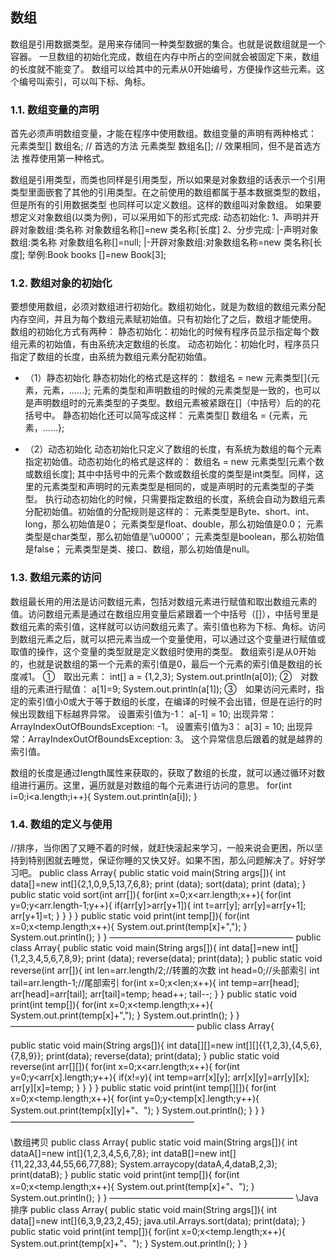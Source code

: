 ## 数组
数组是引用数据类型。是用来存储同一种类型数据的集合。也就是说数组就是一个容器。
一旦数组的初始化完成，数组在内存中所占的空间就会被固定下来，数组的长度就不能变了。
数组可以给其中的元素从0开始编号，方便操作这些元素。这个编号叫索引，可以叫下标、角标。
### 1.1.   数组变量的声明
首先必须声明数组变量，才能在程序中使用数组。数组变量的声明有两种格式：
元素类型[] 数组名;   // 首选的方法
元素类型 数组名[];  // 效果相同，但不是首选方法
推荐使用第一种格式。

数组是引用类型，而类也同样是引用类型，所以如果是对象数组的话表示一个引用类型里面嵌套了其他的引用类型。在之前使用的数组都属于基本数据类型的数组，但是所有的引用数据类型 也同样可以定义数组。这样的数组叫对象数组。
如果要想定义对象数组(以类为例)，可以采用如下的形式完成:
动态初始化:
1、声明并开辟对象数组:类名称 对象数组名称[]=new 类名称[长度] 2、分步完成:
|-声明对象数组:类名称 对象数组名称[]=null;
|-开辟对象数组:对象数组名称=new 类名称[长度]; 举例:Book books []=new Book[3];
### 1.2.   数组对象的初始化
要想使用数组，必须对数组进行初始化。数组初始化，就是为数组的数组元素分配内存空间，并且为每个数组元素赋初始值。只有初始化了之后，数组才能使用。
数组的初始化方式有两种：
静态初始化：初始化的时候有程序员显示指定每个数组元素的初始值，有由系统决定数组的长度。
动态初始化：初始化时，程序员只指定了数组的长度，由系统为数组元素分配初始值。
* （1）静态初始化
静态初始化的格式是这样的：
数组名 = new 元素类型[]{元素，元素，……};
元素的类型和声明数组的时候的元素类型是一致的，也可以是声明数组时的元素类型的子类型。数组元素被紧跟在[]（中括号）后的的花括号中。
静态初始化还可以简写成这样：
元素类型[] 数组名 = {元素，元素，……};
 
* （2）动态初始化
动态初始化只定义了数组的长度，有系统为数组的每个元素指定初始值。动态初始化的格式是这样的：
数组名 = new 元素类型[元素个数或数组长度];
其中中括号中的元素个数或数组长度的类型是int类型。同样，这里的元素类型和声明时的元素类型是相同的，或是声明时的元素类型的子类型。
执行动态初始化的时候，只需要指定数组的长度，系统会自动为数组元素分配初始值。初始值的分配规则是这样的：
元素类型是Byte、short、int、long，那么初始值是0；
元素类型是float、double，那么初始值是0.0；
元素类型是char类型，那么初始值是’\u0000’；
元素类型是boolean，那么初始值是false；
元素类型是类、接口、数组，那么初始值是null。
### 1.3.   数组元素的访问
数组最长用的用法是访问数组元素，包括对数组元素进行赋值和取出数组元素的值。访问数组元素是通过在数组应用变量后紧跟着一个中括号（[]），中括号里是数组元素的索引值，这样就可以访问数组元素了。索引值也称为下标、角标。访问到数组元素之后，就可以把元素当成一个变量使用，可以通过这个变量进行赋值或取值的操作，这个变量的类型就是定义数组时使用的类型。
数组索引是从0开始的，也就是说数组的第一个元素的索引值是0，最后一个元素的索引值是数组的长度减1。
①　取出元素：
int[] a = {1,2,3};
              System.out.println(a[0]);
②　对数组的元素进行赋值：
a[1]=9;
              System.out.println(a[1]);
③　如果访问元素时，指定的索引值小0或大于等于数组的长度，在编译的时候不会出错，但是在运行的时候出现数组下标越界异常。
设置索引值为-1：
a[-1] = 10;
出现异常：ArrayIndexOutOfBoundsException: -1。
设置索引值为3：
a[3] = 10;
出现异常：ArrayIndexOutOfBoundsException: 3。
这个异常信息后跟着的就是越界的索引值。
 
数组的长度是通过length属性来获取的，获取了数组的长度，就可以通过循环对数组进行遍历。这里，遍历就是对数组的每个元素进行访问的意思。
for(int i=0;i<a.length;i++){
                     System.out.println(a[i]);
              }
              
              
### 1.4.  数组的定义与使用

//排序，当你困了又睡不着的时候，就赶快滚起来学习，一般来说会更困，所以坚持到特别困就去睡觉，保证你睡的又快又好。如果不困，那么问题解决了。好好学习吧。 public class Array{
public static void main(String args[]){ int data[]=new int[]{2,1,0,9,5,13,7,6,8}; print (data);
sort(data);
print (data); }
public static void sort(int arr[]){ for(int x=0;x<arr.length;x++){
for(int y=0;y<arr.length-1;y++){ if(arr[y]>arr[y+1]){
int t=arr[y];
arr[y]=arr[y+1];
arr[y+1]=t;
} }
} }
public static void print(int temp[]){ for(int x=0;x<temp.length;x++){ System.out.print(temp[x]+",");
}
System.out.println(); }
}
————————————————————— public class Array{
public static void main(String args[]){ int data[]=new int[]{1,2,3,4,5,6,7,8,9}; print (data);
reverse(data);
print(data); }
public static void reverse(int arr[]){ int len=arr.length/2;//转置的次数 int head=0;//头部索引
int tail=arr.length-1;//尾部索引 for(int x=0;x<len;x++){
int temp=arr[head]; arr[head]=arr[tail]; arr[tail]=temp; head++;
tail--;
} }
public static void print(int temp[]){ for(int x=0;x<temp.length;x++){ System.out.print(temp[x]+",");
}
System.out.println(); }
}
————————————————————— public class Array{
   
public static void main(String args[]){
int data[][]=new int[][]{{1,2,3},{4,5,6},{7,8,9}};
print(data);
reverse(data);
print(data);
}
public static void reverse(int arr[][]){
for(int x=0;x<arr.length;x++){ for(int y=0;y<arr[x].length;y++){
if(x!=y){
int temp=arr[x][y]; arr[x][y]=arr[y][x]; arr[y][x]=temp;
} }
} }
public static void print(int temp[][]){ for(int x=0;x<temp.length;x++){
for(int y=0;y<temp[x].length;y++){ System.out.print(temp[x][y]+"、");
} System.out.println(); }
} }
—————————————————————


\\数组拷贝
public class Array{
public static void main(String args[]){
int dataA[]=new int[]{1,2,3,4,5,6,7,8};
int dataB[]=new int[]{11,22,33,44,55,66,77,88};
System.arraycopy(dataA,4,dataB,2,3); print(dataB);
}
public static void print(int temp[]){
for(int x=0;x<temp.length;x++){ System.out.print(temp[x]+"、"); }
System.out.println();
} }
————————————————————— \\Java排序
public class Array{
public static void main(String args[]){ int data[]=new int[]{6,3,9,23,2,45}; java.util.Arrays.sort(data); print(data);
}
public static void print(int temp[]){
for(int x=0;x<temp.length;x++){ System.out.print(temp[x]+"、");
}
System.out.println(); }
}
